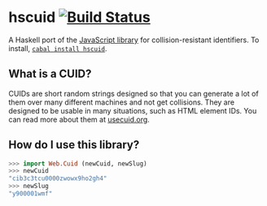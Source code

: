 # hscuid [![Build Status](https://travis-ci.org/eightyeight/hscuid.svg?branch=master)](https://travis-ci.org/eightyeight/hscuid)

A Haskell port of the [JavaScript library][cuid] for collision-resistant identifiers.
To install, [`cabal install hscuid`][hscuid].

## What is a CUID?

CUIDs are short random strings designed so that you can generate a lot of them over many different machines and not get collisions.
They are designed to be usable in many situations, such as HTML element IDs.
You can read more about them at [usecuid.org][].

## How do I use this library?

```haskell
>>> import Web.Cuid (newCuid, newSlug)
>>> newCuid
"cib3c3tcu0000zwowx9ho2gh4"
>>> newSlug
"y900001wmf"
```

[cuid]: https://github.com/ericelliott/cuid
[hscuid]: https://hackage.haskell.org/package/hscuid
[semver]: http://semver.org
[usecuid.org]: https://usecuid.org
